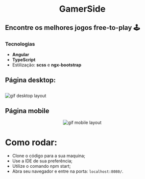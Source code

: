 <h1 align="center"> GamerSide </h1>

## Encontre os melhores jogos free-to-play 🕹️

### Tecnologias 

- **Angular**
- **TypeScript**
- Estilização: **scss** e **ngx-bootstrap**

## Página desktop: 

<p align="center">

</p>

<h2 align="center"> </h1>

<img src="readme-img/desktop.gif" alt="gif desktop layout">

## Página mobile

<p align="center">
<img src="readme-img/mobile.gif" alt="gif mobile layout">
</p>

# Como rodar:

- Clone o código para a sua maquina;
- Use a IDE de sua preferência;
- Utilize o comando npm start;
- Abra seu navegador e entre na porta: `localhost:8080/`.



